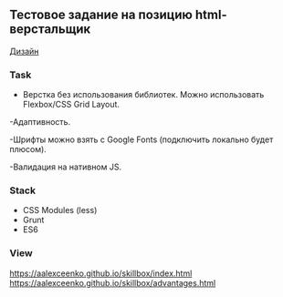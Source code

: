 ## Тестовое задание на позицию html-верстальщик

[Дизайн](https://www.figma.com/file/1PQBJrvcIkguqEdN8yFyuR/%D0%A2%D0%B5%D1%81%D1%82%D0%BE%D0%B2%D0%BE%D0%B5?node-id=1%3A64)

### Task



- Верстка без использования библиотек. Можно использовать Flexbox/CSS Grid Layout.

-Адаптивность.

-Шрифты можно взять с Google Fonts (подключить локально будет плюсом).

-Валидация на нативном JS.

### Stack

* CSS Modules (less)
* Grunt
* ES6


### View
https://aalexceenko.github.io/skillbox/index.html
https://aalexceenko.github.io/skillbox/advantages.html
